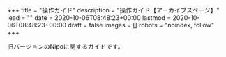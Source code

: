 +++
title = "操作ガイド"
description = "操作ガイド【アーカイブスページ】"
lead = ""
date = 2020-10-06T08:48:23+00:00
lastmod = 2020-10-06T08:48:23+00:00
draft = false
images = []
robots = "noindex, follow"
+++

旧バージョンのNipoに関するガイドです。